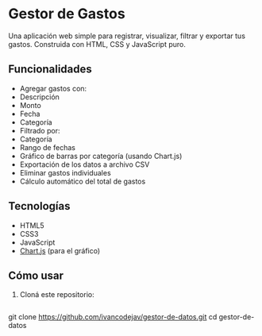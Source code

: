 #  Gestor de Gastos

Una aplicación web simple para registrar, visualizar, filtrar y exportar tus gastos. Construida con HTML, CSS y JavaScript puro.

##  Funcionalidades

-  Agregar gastos con:
  - Descripción
  - Monto
  - Fecha
  - Categoría
-  Filtrado por:
  - Categoría
  - Rango de fechas
-  Gráfico de barras por categoría (usando Chart.js)
-  Exportación de los datos a archivo CSV
-  Eliminar gastos individuales
-  Cálculo automático del total de gastos



##  Tecnologías

- HTML5
- CSS3
- JavaScript 
- [Chart.js](https://www.chartjs.org/) (para el gráfico)

##  Cómo usar

1. Cloná este repositorio:

   ```bash

git clone https://github.com/ivancodejav/gestor-de-datos.git
cd gestor-de-datos
